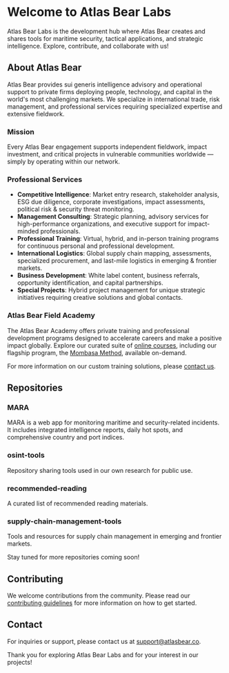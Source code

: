 # Welcome to Atlas Bear Labs

Atlas Bear Labs is the development hub where Atlas Bear creates and shares tools for maritime security, tactical applications, and strategic intelligence. Explore, contribute, and collaborate with us!

## About Atlas Bear

Atlas Bear provides sui generis intelligence advisory and operational support to private firms deploying people, technology, and capital in the world's most challenging markets. We specialize in international trade, risk management, and professional services requiring specialized expertise and extensive fieldwork.

### Mission

Every Atlas Bear engagement supports independent fieldwork, impact investment, and critical projects in vulnerable communities worldwide — simply by operating within our network.

### Professional Services

- **Competitive Intelligence**: Market entry research, stakeholder analysis, ESG due diligence, corporate investigations, impact assessments, political risk & security threat monitoring.
- **Management Consulting**: Strategic planning, advisory services for high-performance organizations, and executive support for impact-minded professionals.
- **Professional Training**: Virtual, hybrid, and in-person training programs for continuous personal and professional development.
- **International Logistics**: Global supply chain mapping, assessments, specialized procurement, and last-mile logistics in emerging & frontier markets.
- **Business Development**: White label content, business referrals, opportunity identification, and capital partnerships.
- **Special Projects**: Hybrid project management for unique strategic initiatives requiring creative solutions and global contacts.

### Atlas Bear Field Academy

The Atlas Bear Academy offers private training and professional development programs designed to accelerate careers and make a positive impact globally. Explore our curated suite of [online courses](https://www.atlasbear.academy), including our flagship program, the [Mombasa Method](https://www.atlasbear.academy/course/the-mombasa-method), available on-demand.

For more information on our custom training solutions, please [contact us](mailto:courier@atlasbear.co).

## Repositories

### MARA

MARA is a web app for monitoring maritime and security-related incidents. It includes integrated intelligence reports, daily hot spots, and comprehensive country and port indices.

### osint-tools

Repository sharing tools used in our own research for public use.

### recommended-reading

A curated list of recommended reading materials.

### supply-chain-management-tools

Tools and resources for supply chain management in emerging and frontier markets.

Stay tuned for more repositories coming soon!

## Contributing

We welcome contributions from the community. Please read our [contributing guidelines](CONTRIBUTING.md) for more information on how to get started.

## Contact

For inquiries or support, please contact us at [support@atlasbear.co](mailto:support@atlasbear.co).

Thank you for exploring Atlas Bear Labs and for your interest in our projects!

